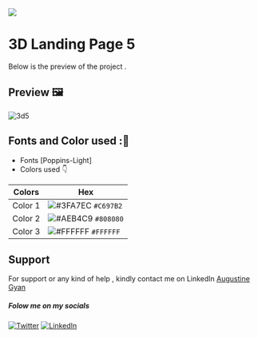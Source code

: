 <img src="https://img.shields.io/badge/Landing%20Pages-Beginner%20Friendly-blue">

# 3D Landing Page 5
Below is the preview of the project .


## Preview :framed_picture:


![3d5](https://user-images.githubusercontent.com/43218009/178627068-6675badb-e945-4948-bcb1-3581c4070be7.PNG)


## Fonts and Color used ::art:
- Fonts [Poppins-Light]
- Colors used :point_down:



| Colors             | Hex                                                                |
| ----------------- | ------------------------------------------------------------------ |
|  Color 1| ![#3FA7EC](https://via.placeholder.com/10/3FA7EC/3FA7EC.png) `#C697B2` |
|  Color 2| ![#AEB4C9](https://via.placeholder.com/10/AEB4C9/808080.png) `#808080` |
|  Color 3| ![#FFFFFF](https://via.placeholder.com/10/FFFFFF/FFFFFF) `#FFFFFF` |



## Support

For support or any kind of help , kindly contact me on LinkedIn [Augustine Gyan](https://www.linkedin.com/in/augustinegyan/) 

##### Folow me on my socials
<a href="https://www.twitter.com/AugustineGyan7" target="_blank"><img src="https://img.shields.io/badge/Twitter-%230077B5.svg?&style=flat-square&logo=twitter&logoColor=white" alt="Twitter"></a>
<a href="https://www.linkedin.com/in/augustinegyan/" target="_blank"><img src="https://img.shields.io/badge/LinkedIn-%230077B5.svg?&style=flat-square&logo=linkedin&logoColor=white" alt="LinkedIn"></a>

